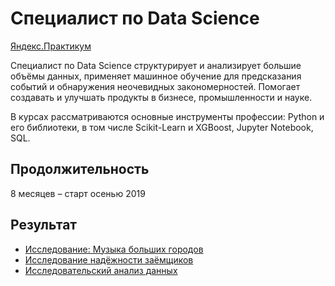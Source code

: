# Специалист по Data Science

[Яндекс.Практикум](https://praktikum.yandex.ru/data-scientist/)

Специалист по Data Science структурирует и анализирует большие объёмы данных,
применяет машинное обучение для предсказания событий и обнаружения неочевидных закономерностей.
Помогает создавать и улучшать продукты в бизнесе, промышленности и науке.

В курсах рассматриваются основные инструменты профессии: Python и его библиотеки, в том числе
Scikit-Learn и XGBoost, Jupyter Notebook, SQL.

## Продолжительность

8 месяцев – старт осенью 2019

## Результат

* [Исследование: Музыка больших городов](course1/)
* [Исследование надёжности заёмщиков](course2/)
* [Исследовательский анализ данных](course3/)
